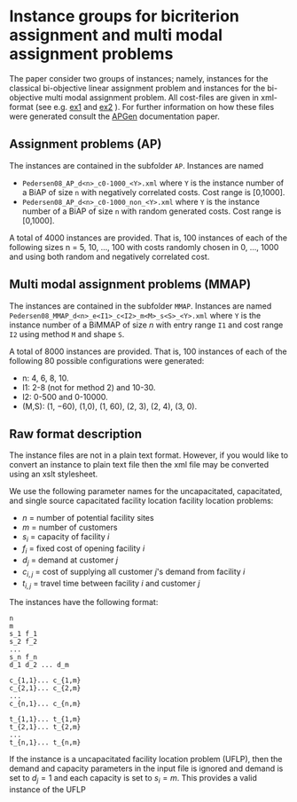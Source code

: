 # Instance groups for bicriterion assignment and multi modal assignment problems

The paper consider two groups of instances; namely, instances for the classical bi-objective linear 
assignment problem and instances for the bi-objective multi modal assignment problem. All cost-files
are given in xml-format (see e.g. [ex1](./instances/xml/AP/Pedersen08_AP_d5_c0-1000_36.xml) and
[ex2](./instances/xml/AP/Pedersen08_MMAP_d4_e2-8_c0-500_m3_s0_09.xml) ). For further information on
how these files were generated consult the 
[APGen](http://www.research.relund.dk/publications/pdf/relund06a.pdf) documentation paper.


## Assignment problems (AP)

The instances are contained in the subfolder `AP`. Instances are named 

- `Pedersen08_AP_d<n>_c0-1000_<Y>.xml` where `Y` is the instance number of a BiAP of size `n` with 
   negatively correlated costs. Cost range is [0,1000].
- `Pedersen08_AP_d<n>_c0-1000_non_<Y>.xml` where `Y` is the instance number of a BiAP of size `n` with 
   random generated costs. Cost range is [0,1000].

A total of 4000 instances are provided. That is, 100 instances of each of the following sizes 
n = 5, 10, ..., 100 with costs randomly chosen in 0, ..., 1000 and using both random and negatively
correlated cost.

## Multi modal assignment problems (MMAP)

The instances are contained in the subfolder `MMAP`. Instances are named
`Pedersen08_MMAP_d<n>_e<I1>_c<I2>_m<M>_s<S>_<Y>.xml` where `Y` is the instance number of a BiMMAP of
size $n$ with entry range `I1` and cost range `I2` using method `M` and shape `S`.

A total of 8000 instances are provided. That is, 100 instances of each of the
following 80 possible configurations were generated:

- n: 4, 6, 8, 10.
- I1: 2-8 (not for method 2) and 10-30.
- I2: 0-500 and 0-10000.
- (M,S): (1, −60), (1,0), (1, 60), (2, 3), (2, 4), (3, 0).



## Raw format description

The instance files are not in a plain text format. However, if you would like to convert an instance
to plain text file then the xml file may be converted using an xslt stylesheet.





We use the following parameter names for the uncapacitated, capacitated,
and single source capacitated facility location facility location problems:

* $n$ = number of potential facility sites
* $m$ = number of customers
* $s_i$ = capacity of facility $i$
* $f_i$ = fixed cost of opening facility $i$
* $d_j$ = demand at customer $j$
* $c_{i,j}$ = cost of supplying all customer $j$'s demand from facility $i$
* $t_{i,j}$ = travel time between facility $i$ and customer $j$

The instances have the following format:

```
n 
m 
s_1 f_1
s_2 f_2
...
s_n f_n
d_1 d_2 ... d_m

c_{1,1}... c_{1,m}
c_{2,1}... c_{2,m}
...
c_{n,1}... c_{n,m}

t_{1,1}... t_{1,m}
t_{2,1}... t_{2,m}
...
t_{n,1}... t_{n,m}
```

If the instance is a uncapacitated facility location problem (UFLP), then the demand and capacity parameters in the input file is ignored and demand is set to $d_j = 1$ and each capacity is set to $s_i = m$. This provides a valid instance of the UFLP
